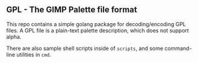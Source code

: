 ## GPL - The GIMP Palette file format

This repo contains a simple golang package for decoding/encoding GPL files. 
A GPL file is a plain-text palette description, which does not support alpha. 

There are also sample shell scripts inside of `scripts`, and some 
command-line utilities in `cmd`.
